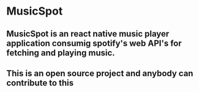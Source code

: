 # MusicSpot

## MusicSpot is an react native music player application consumig spotify's web API's for fetching and playing music.
## This is an open source project and anybody can contribute to this

